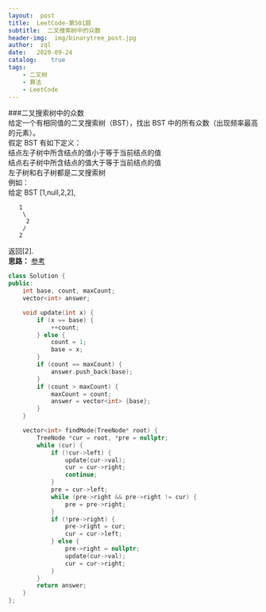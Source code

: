 ```yaml
---
layout:  post
title:  LeetCode-第501题
subtitle:  二叉搜索树中的众数
header-img:	 img/binarytree_post.jpg
author:	 zql
date:	2020-09-24
catalog:	true
tags:	
    - 二叉树
    - 算法
    - LeetCode  
---
```


###二叉搜索树中的众数  
给定一个有相同值的二叉搜索树（BST），找出 BST 中的所有众数（出现频率最高的元素）。  
假定 BST 有如下定义：  
结点左子树中所含结点的值小于等于当前结点的值  
结点右子树中所含结点的值大于等于当前结点的值  
左子树和右子树都是二叉搜索树  
例如：  
给定 BST [1,null,2,2],
```
   1
    \
     2
    /
   2
```
返回[2].  
**思路：**
[参考](https://leetcode-cn.com/problems/find-mode-in-binary-search-tree/solution/er-cha-sou-suo-shu-zhong-de-zhong-shu-by-leetcode-/)  
```c++  
class Solution {
public:
    int base, count, maxCount;
    vector<int> answer;

    void update(int x) {
        if (x == base) {
            ++count;
        } else {
            count = 1;
            base = x;
        }
        if (count == maxCount) {
            answer.push_back(base);
        }
        if (count > maxCount) {
            maxCount = count;
            answer = vector<int> {base};
        }
    }

    vector<int> findMode(TreeNode* root) {
        TreeNode *cur = root, *pre = nullptr;
        while (cur) {
            if (!cur->left) {
                update(cur->val);
                cur = cur->right;
                continue;
            }
            pre = cur->left;
            while (pre->right && pre->right != cur) {
                pre = pre->right;
            }
            if (!pre->right) {
                pre->right = cur;
                cur = cur->left;
            } else {
                pre->right = nullptr;
                update(cur->val);
                cur = cur->right;
            }
        }
        return answer;
    }
};
```
